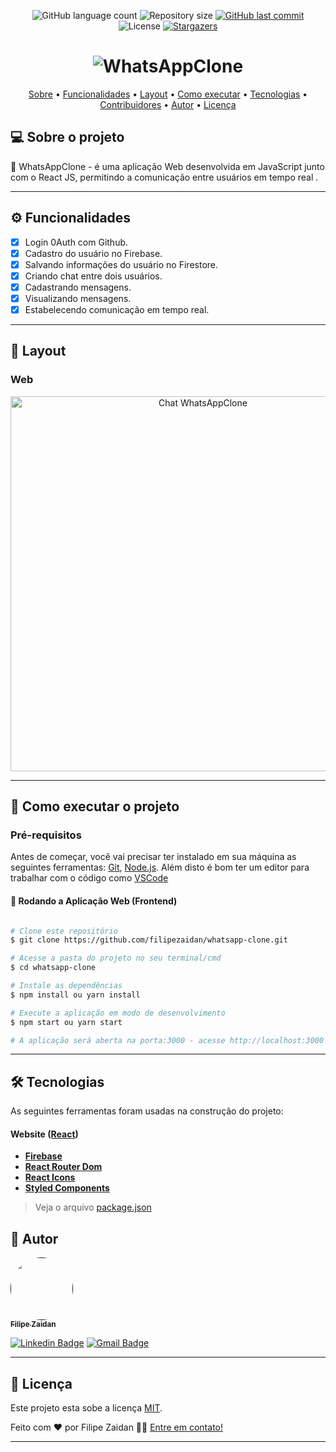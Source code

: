 
  
<p align="center">
  <img alt="GitHub language count" src="https://img.shields.io/github/languages/count/filipezaidan/whatsapp-clone?color=%2304D361">

  <img alt="Repository size" src="https://img.shields.io/github/repo-size/filipezaidan/whatsapp-clone">

  
  <a href="https://github.com/filipezaidan/whatsapp-clone/commits/master">
    <img alt="GitHub last commit" src="https://img.shields.io/github/last-commit/filipezaidan/whatsapp-clone">
  </a>
    
   <img alt="License" src="https://img.shields.io/badge/license-MIT-brightgreen">
   <a href="https://github.com/filipezaidan/whatsapp-clone">
    <img alt="Stargazers" src="https://img.shields.io/github/stars/filipezaidan/whatsapp-clone?style=social">
  </a>

</p>
<h1 align="center">
    <img alt="WhatsAppClone" title="#WhatsAppClone" src="./assets/whatsapp-wallpaper" />
</h1>


<p align="center">
 <a href="#-sobre-o-projeto">Sobre</a> •
 <a href="#-funcionalidades">Funcionalidades</a> •
 <a href="#-layout">Layout</a> • 
 <a href="#-como-executar-o-projeto">Como executar</a> • 
 <a href="#-tecnologias">Tecnologias</a> • 
 <a href="#-contribuidores">Contribuidores</a> • 
 <a href="#-autor">Autor</a> • 
 <a href="#user-content--licença">Licença</a>
</p>


## 💻 Sobre o projeto

📌 WhatsAppClone - é  uma aplicação Web desenvolvida em JavaScript junto com o React JS, permitindo a comunicação entre usuários em tempo real .


---

## ⚙️ Funcionalidades

- [x] Login 0Auth com Github.
- [x] Cadastro do usuário no Firebase.
- [x] Salvando informações do usuário no Firestore.
- [x] Criando chat entre dois usuários.
- [x] Cadastrando mensagens.
- [x] Visualizando mensagens.
- [x] Estabelecendo comunicação em tempo real. 
---

## 🎨 Layout


### Web

<p align="center" style="display: flex; align-items: flex-start; justify-content: center;">
  <img alt="Chat WhatsAppClone" title="#ChatWhatsAppClone" src="./assets/whatsapp-example" width="600px">
</p>

---

## 🚀 Como executar o projeto

### Pré-requisitos

Antes de começar, você vai precisar ter instalado em sua máquina as seguintes ferramentas:
[Git](https://git-scm.com), [Node.js](https://nodejs.org/en/). 
Além disto é bom ter um editor para trabalhar com o código como [VSCode](https://code.visualstudio.com/)

#### 🧭 Rodando a Aplicação Web (Frontend)

```bash

# Clone este repositório
$ git clone https://github.com/filipezaidan/whatsapp-clone.git

# Acesse a pasta do projeto no seu terminal/cmd
$ cd whatsapp-clone

# Instale as dependências
$ npm install ou yarn install

# Execute a aplicação em modo de desenvolvimento
$ npm start ou yarn start

# A aplicação será aberta na porta:3000 - acesse http://localhost:3000

```
---

## 🛠 Tecnologias

As seguintes ferramentas foram usadas na construção do projeto:

#### **Website**  ([React](https://reactjs.org/))

-  **[Firebase](https://github.com/ReactTraining/react-router/tree/master/packages/react-router-dom)**
-   **[React Router Dom](https://github.com/ReactTraining/react-router/tree/master/packages/react-router-dom)**
-   **[React Icons](https://react-icons.github.io/react-icons/)**
-   **[Styled Components](https://github.com/axios/axios)**

> Veja o arquivo  [package.json](https://github.com/filipezaidan/whatsapp-clone/blob/master/package.json)



## 🦸 Autor

<a href="">
 <img style="border-radius: 50%;" src="https://avatars.githubusercontent.com/u/41112779?s=120&v=4" width="100px;" alt=""/>
 <br />
 <sub><b>Filipe Zaidan</b></sub></a>
 <br />

[![Linkedin Badge](https://img.shields.io/badge/-FilipeZaidan-blue?style=flat-square&logo=Linkedin&logoColor=white&link=https://www.linkedin.com/in/filipezaidan/)](https://www.linkedin.com/in/filipezaidan/) 
[![Gmail Badge](https://img.shields.io/badge/-felipezaidan10@gmail.com-c14438?style=flat-square&logo=Gmail&logoColor=white&link=mailto:felipezaidan10@gmail.com)](mailto:felipezaidan10@gmail.com)

---

## 📝 Licença

Este projeto esta sobe a licença [MIT](./LICENSE).

Feito com ❤️ por Filipe Zaidan 👋🏽 [Entre em contato!](https://www.linkedin.com/in/filipezaidan/)

---
